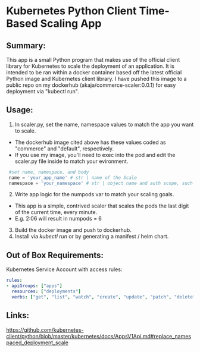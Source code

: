 # Kubernetes Python Client Time-Based Scaling App

## Summary: 
This app is a small Python program that makes use of the official client library for Kubernetes to scale the deployment of 
an application. It is intended to be ran within a docker container based off the latest official Python image and Kubernetes 
client library. I have pushed this image to a public repo on my dockerhub (akaja/commerce-scaler:0.0.1) for easy deployment 
via "kubectl run".

## Usage:
1. In scaler.py, set the name, namespace values to match the app you want to scale.
* The dockerhub image cited above has these values coded as "commerce" and "default", respectively.
* If you use my image, you'll need to exec into the pod and edit the scaler.py file inside to match your evironment.

```python
 #set name, namespace, and body
 name = 'your_app_name' # str | name of the Scale
 namespace = 'your_namespace' # str | object name and auth scope, such as for teams and projects
```
2. Write app logic for the numpods var to match your scaling goals.
* This app is a simple, contrived scaler that scales the pods the last digit of the current time, every minute.
* E.g. 2:06 will result in numpods = 6
3. Build the docker image and push to dockerhub.
4. Install via _kubectl run_ or by generating a manifest / helm chart.

## Out of Box Requirements:
Kubernetes Service Account with access rules:
```yaml
rules:
- apiGroups: ["apps"]
  resources: ["deployments"]
  verbs: ["get", "list", "watch", "create", "update", "patch", "delete"]
```
## Links:
https://github.com/kubernetes-client/python/blob/master/kubernetes/docs/AppsV1Api.md#replace_namespaced_deployment_scale

